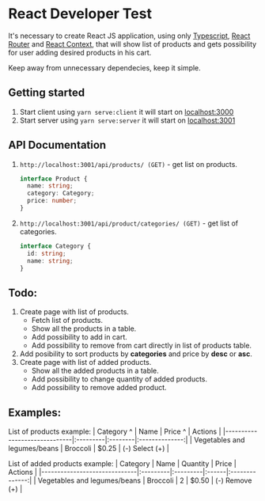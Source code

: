 # React Developer Test

It's necessary to create React JS application, using only [Typescript](https://www.typescriptlang.org/), [React Router](https://reacttraining.com/react-router/web/guides/quick-start) and [React Context](https://reactjs.org/docs/context.html), that will show list of products and gets possibility for user adding desired products in his cart.

Keep away from unnecessary dependecies, keep it simple.

## Getting started

1. Start client using `yarn serve:client`
   it will start on [localhost:3000](http://localhost:3000)
2. Start server using `yarn serve:server`
   it will start on [localhost:3001](http://localhost:3001)

## API Documentation

1. `http://localhost:3001/api/products/ (GET)` - get list on products.

   ```ts
   interface Product {
     name: string;
     category: Category;
     price: number;
   }
   ```

2. `http://localhost:3001/api/product/categories/ (GET)` - get list of categories.
   ```ts
   interface Category {
     id: string;
     name: string;
   }
   ```

## Todo:

<ol>
  <li>Create page with list of products.
    <ul>
      <li>Fetch list of products.</li>
      <li>Show all the products in a table.</li>
      <li>Add possibility to add in cart.</li>
      <li>Add possibility to remove from cart directly in list of products table.</li>
    </ul>
  </li>

  <li>Add posibility to sort products by <b>categories</b> and price by <b>desc</b> or <b>asc</b>.</li>

  <li>Create page with list of added products.
    <ul>
      <li>Show all the added products in a table.</li>
      <li>Add possibility to change quantity of added products.</li>
      <li>Add possibility to remove added product.</li>
    </ul>
  </li>
</ol>

## Examples:

List of products example:
| Category ^ | Name | Price ^ | Actions |
|------------------------------|:---------|:--------|:--------------:|
| Vegetables and legumes/beans | Broccoli | \$0.25 | (-) Select (+) |

List of added products example:
| Category | Name | Quantity | Price | Actions |
|------------------------------|:---------|:---------|:------|:--------------:|
| Vegetables and legumes/beans | Broccoli | 2 | \$0.50 | (-) Remove (+) |
